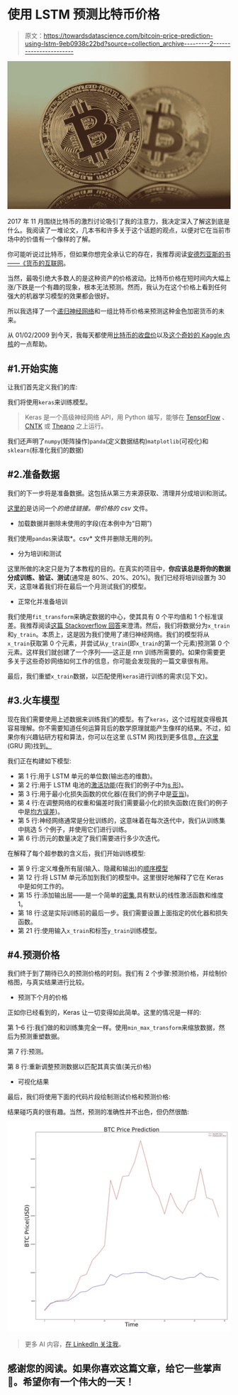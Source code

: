 # 使用 LSTM 预测比特币价格

> 原文：<https://towardsdatascience.com/bitcoin-price-prediction-using-lstm-9eb0938c22bd?source=collection_archive---------2----------------------->

![](img/3ff3bfb7e54e6386d4f69c417980bb54.png)

2017 年 11 月围绕比特币的激烈讨论吸引了我的注意力，我决定深入了解这到底是什么。我阅读了一堆论文，几本书和许多关于这个话题的观点，以便对它在当前市场中的价值有一个像样的了解。

你可能听说过比特币，但如果你想完全承认它的存在，我推荐阅读[安德烈亚斯的书——《货币的互联网](https://www.amazon.com/Internet-Money-Andreas-M-Antonopoulos-ebook/dp/B01L9WM0H8)。

当然，最吸引绝大多数人的是这种资产的价格波动。比特币价格在短时间内大幅上涨/下跌是一个有趣的现象，根本无法预测。然而，我认为在这个价格上看到任何强大的机器学习模型的效果都会很好。

所以我选择了一个[递归神经网络](/learn-how-recurrent-neural-networks-work-84e975feaaf7)和一组比特币价格来预测这种金色加密货币的未来。

从 01/02/2009 到今天，我每天都使用[比特币的收盘价](https://blockchain.info/charts/market-price)以及[这个奇妙的 Kaggle 内核](https://www.kaggle.com/microtang/predicting-btc-price-using-rnn/notebook)的一点帮助。

## #1.开始实施

让我们首先定义我们的库:

我们将使用`keras`来训练模型。

> Keras 是一个高级神经网络 API，用 Python 编写，能够在 [TensorFlow](https://github.com/tensorflow/tensorflow) 、 [CNTK](https://github.com/Microsoft/cntk) 或 [Theano](https://github.com/Theano/Theano) 之上运行。

我们还声明了`numpy`(矩阵操作)`panda`(定义数据结构)`matplotlib`(可视化)和`sklearn`(标准化我们的数据)

## #2.准备数据

我们的下一步将是准备数据。这包括从第三方来源获取、清理并分成培训和测试。

[这里的](https://blockchain.info/charts/market-price)是访问一个*的绝佳链接。带价格的 csv* 文件。

*   加载数据并删除未使用的字段(在本例中为“日期”)

我们使用`pandas`来读取*。csv* 文件并删除无用的列。

*   分为培训和测试

这里所做的决定只是为了本教程的目的。在真实的项目中，**你应该总是将你的数据分成训练、验证、测试**(通常是 80%、20%、20%)。我们已经将培训设置为 30 天，这意味着我们将在最后一个月测试我们的模型。

*   正常化并准备培训

我们使用`fit_transform`来确定数据的中心，使其具有 0 个平均值和 1 个标准误差。我推荐阅读[这篇 Stackoverflow 回答](https://datascience.stackexchange.com/questions/12321/difference-between-fit-and-fit-transform-in-scikit-learn-models)来澄清。然后，我们将数据分为`x_train`和`y_train`。本质上，这是因为我们使用了递归神经网络。我们的模型将从`x_train`获取第 0 个元素，并尝试从`y_train`(即`x_train`的第一个元素)预测第 0 个元素。这样我们就创建了一个序列——这正是 rnn 训练所需要的。如果你需要更多关于这些奇妙网络如何工作的信息，你可能会发现我的一篇文章很有用。

最后，我们重塑`x_train`数据，以匹配使用`keras`进行训练的需求(见下文)。

## #3.火车模型

现在我们需要使用上述数据来训练我们的模型。有了`keras`，这个过程就变得极其容易理解。你不需要知道任何运算背后的数学原理就能产生像样的结果。不过，如果你有兴趣钻研方程和算法，你可以在这里 (LSTM 网)找到更多信息[，在这里](http://colah.github.io/posts/2015-08-Understanding-LSTMs/) (GRU 网)找到[。](/understanding-gru-networks-2ef37df6c9be)

我们正在构建如下模型:

*   第 1 行:用于 LSTM 单元的单位数(输出态的维数)。
*   第 2 行:用于 LSTM 电池的[激活功能](/activation-functions-neural-networks-1cbd9f8d91d6)(在我们的例子中为[s 形](https://en.wikipedia.org/wiki/Sigmoid_function))。
*   第 3 行:用于最小化损失函数的优化器(在我们的例子中是[亚当](https://machinelearningmastery.com/adam-optimization-algorithm-for-deep-learning/))。
*   第 4 行:在调整网络的权重和偏差时我们需要最小化的损失函数(在我们的例子中是[均方误差](https://en.wikipedia.org/wiki/Mean_squared_error))。
*   第 5 行:神经网络通常是分批训练的，这意味着在每次迭代中，我们从训练集中挑选 5 个例子，并使用它们进行训练。
*   第 6 行:历元的数量决定了我们需要进行多少次迭代。

在解释了每个超参数的含义后，我们开始训练模型:

*   第 9 行:定义堆叠所有层(输入、隐藏和输出)的[顺序模型](https://keras.io/getting-started/sequential-model-guide/)
*   第 12 行:将 LSTM 单元添加到我们的模型中。这里很好地解释了它在 Keras 中是如何工作的。
*   第 15 行:添加输出层——是一个简单的[密集](https://keras.io/layers/core/),具有默认的线性激活函数和维度 1。
*   第 18 行:这是实际训练前的最后一步。我们需要设置上面指定的优化器和损失函数。
*   第 21 行:使用输入`x_train`和标签`y_train`训练模型。

## #4.预测价格

我们终于到了期待已久的预测价格的时刻。我们有 2 个步骤:预测价格，并绘制价格图，与真实结果进行比较。

*   预测下个月的价格

正如你已经看到的，Keras 让一切变得如此简单。这里的情况是一样的:

第 1–6 行:我们做的和训练集完全一样。使用`min_max_transform`来缩放数据，然后为预测重塑数据。

第 7 行:预测。

第 8 行:重新调整预测数据以匹配其真实值(美元价格)

*   可视化结果

最后，我们将使用下面的代码片段绘制测试价格和预测价格:

结果碰巧真的很有趣。当然，预测的准确性并不出色，但仍然很酷:

![](img/aa9e61c105c1ab8a61af5862ea61278b.png)

> 更多 AI 内容，[在 LinkedIn 关注我](https://www.linkedin.com/in/simeonkostadinov/)。

## 感谢您的阅读。如果你喜欢这篇文章，给它一些掌声👏。希望你有一个伟大的一天！
